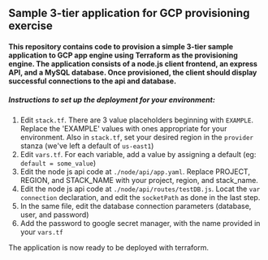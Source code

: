 ## Sample 3-tier application for GCP provisioning exercise
  
#### This repository contains code to provision a simple 3-tier sample application to GCP app engine using Terraform as the provisioning engine. The application consists of a node.js client frontend, an express API, and a MySQL database. Once provisioned, the client should display successful connections to the api and database.
   
##### Instructions to set up the deployment for your environment:
1. Edit `stack.tf`. There are 3 value placeholders beginning with `EXAMPLE`. Replace the 'EXAMPLE' values with ones appropriate for your environment. Also in `stack.tf`, set your desired region in the `provider` stanza (we've left a default of `us-east1`)
2. Edit `vars.tf`. For each variable, add a value by assigning a default (eg: `default = some_value`)
3. Edit the node js api code at `./node/api/app.yaml`. Replace PROJECT, REGION, and STACK_NAME with your project, region, and stack_name.
4. Edit the node js api code at `./node/api/routes/testDB.js`. Locat the `var connection` declaration, and edit the `socketPath` as done in the last step.
5. In the same file, edit the database connection parameters (database, user, and password)
6. Add the password to google secret manager, with the name provided in your `vars.tf`
  
The application is now ready to be deployed with terraform. 
